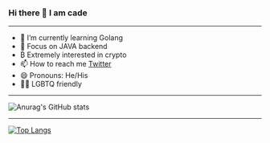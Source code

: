 ### Hi there 👋 I am **cade**
***

- 🌱 I’m currently learning Golang
- 💬 Focus on JAVA backend
- ₿ Extremely interested in crypto 
- 📫 How to reach me [Twitter](https://twitter.com/yu83612457) 
- 😄 Pronouns: He/His
- 🏳️‍🌈 LGBTQ friendly
***

![Anurag's GitHub stats](https://github-readme-stats.vercel.app/api?username=CadeYu&count_private=true&show_icons=true&theme=radical)
***

[![Top Langs](https://github-readme-stats.vercel.app/api/top-langs/?username=anuraghazra)](https://github.com/anuraghazra/github-readme-stats)
